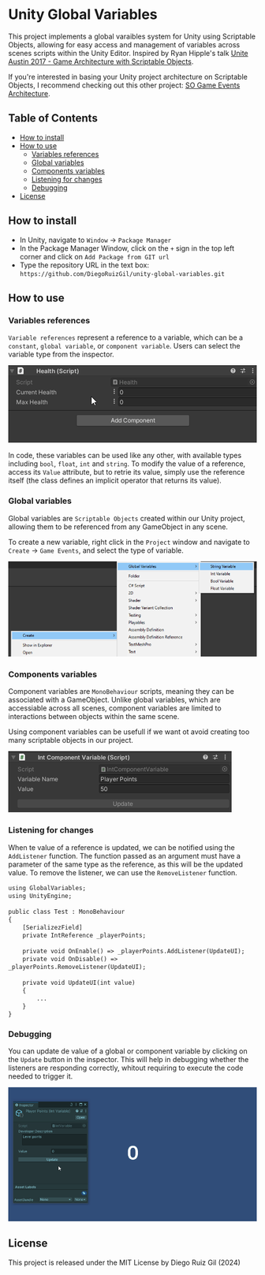# Unity Global Variables
This project implements a global varaibles system for Unity using Scriptable Objects, allowing for easy access and management of variables across scenes scripts within the Unity Editor. Inspired by Ryan Hipple's talk [Unite Austin 2017 - Game Architecture with Scriptable Objects](https://www.youtube.com/watch?v=raQ3iHhE_Kk).

If you're interested in basing your Unity project architecture on Scriptable Objects, I recommend checking out this other project: [SO Game Events Architecture](https://github.com/DiegoRuizGil/SO-Game-Events-Architecture-Unity).


## Table of Contents
- [How to install](#how-to-install)
- [How to use](#how-to-use)
    - [Variables references](#variables-references)
    - [Global variables](#global-variables)
    - [Components variables](#components-variables)
    - [Listening for changes](#listening-for-changes)
    - [Debugging](#debugging)
- [License](#license)

## How to install
- In Unity, navigate to `Window` -> `Package Manager`
- In the Package Manager Window, click on the `+` sign in the top left corner and click on `Add Package from GIT url`
- Type the repository URL in the text box: `https://github.com/DiegoRuizGil/unity-global-variables.git`

## How to use

### Variables references
`Variable references` represent a reference to a variable, which can be a `constant`, `global variable`, or `component variable`. Users can select the variable type from the inspector.

![Reference value type](reference-value-type.gif)

In code, these variables can be used like any other, with available types including `bool`, `float`, `int` and `string`. To modify the value of a reference, access its `Value` attribute, but to retrie its value, simply use the reference itself (the class defines an implicit operator that returns its value).

### Global variables
Global variables are `Scriptable Objects` created within our Unity project, allowing them to be referenced from any GameObject in any scene.

To create a new variable, right click in the `Project` window and navigate to `Create` -> `Game Events`, and select the type of variable.

![Variable creation](variable-creation.png)

### Components variables
Component variables are `MonoBehaviour` scripts, meaning they can be associated with a GameObject. Unlike global variables, which are accessiable across all scenes, component variables are limited to interactions between objects within the same scene.

Using component variables can be usefull if we want ot avoid creating too many scriptable objects in our project.

![Component variable](component-variable.png)

### Listening for changes
When te value of a reference is updated, we can be notified using the `AddListener` function. The function passed as an argument must have a parameter of the same type as the reference, as this will be the updated value. To remove the listener, we can use the `RemoveListener` function.

```CSharp
using GlobalVariables;
using UnityEngine;

public class Test : MonoBehaviour
{
    [SerializezField]
    private IntReference _playerPoints;

    private void OnEnable() => _playerPoints.AddListener(UpdateUI);
    private void OnDisable() => _playerPoints.RemoveListener(UpdateUI);

    private void UpdateUI(int value)
    {
        ...
    }
}
```

### Debugging
You can update de value of a global or component variable by clicking on the `Update` button in the inspector. This will help in debugging whether the listeners are responding correctly, whitout requiring to execute the code needed to trigger it.

![Debugging](debugging.gif)


## License
This project is released under the MIT License by Diego Ruiz Gil (2024)
